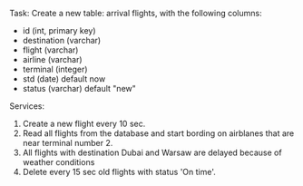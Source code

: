 Task:
Create a new table: arrival flights, with the following columns:
- id (int, primary key)
- destination (varchar)
- flight (varchar)
- airline (varchar)
- terminal (integer)
- std (date) default now
- status (varchar) default "new"

Services: 
1. Create a new flight every 10 sec.
2. Read all flights from the database and start bording on airblanes that are near terminal number 2.
3. All flights with destination Dubai and Warsaw are delayed because of weather conditions
4. Delete every 15 sec old flights with status 'On time'.



